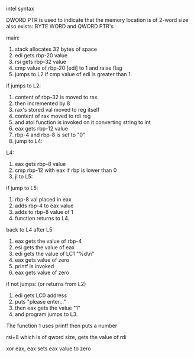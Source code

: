 intel syntax

DWORD PTR is used to indicate that the memory location is of 2-word size 
also exists: BYTE WORD and QWORD PTR's

main: 
1) stack allocates 32 bytes of space
2) edi gets rbp-20 value 
3) rsi gets rbp-32 value
4) cmp value of rbp-20 [edi] to 1 and raise flag
5) jumps to L2 if cmp value of edi is greater than 1.

if jumps to L2:
1) content of rbp-32 is moved to rax
2) then incremented by 8
3) rax's stored val moved to reg itself
4) content of rax moved to rdi reg
5) and atoi function is invoked on it
	converting string to int
6) eax gets rbp-12 value
7) rbp-4 and rbp-8 is set to "0"
8) jump to L4:

L4:
1) eax gets rbp-8 value 
2) cmp rbp-12 with eax
		if rbp is lower than 0
1) jl to L5:

if jump to L5:
1) rbp-8 val placed in eax
2) adds rbp-4 to eax value
3) adds to rbp-8 value of 1
4) function returns to L4.

back to L4 after L5:
1) eax gets the value of rbp-4 
2) esi gets the value of eax
3) edi gets the value of LC1 "%d\n"
4) eax gets value of zero
5) printf is invoked
6) eax gets value of zero

if not jumps: (or returns from L2)
1) edi gets LC0 address
2) puts "please enter..."
3) then eax gets the value "1"
4) and program jumps to L3.

The function 1 uses printf then puts a number

rsi+8 which is of qword size, gets the value of rdi

xor eax, eax sets eax value to zero